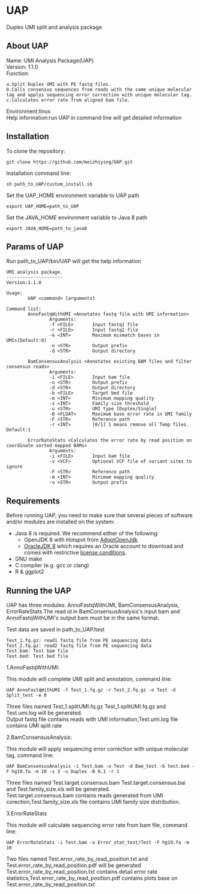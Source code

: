# UAP
Duplex UMI split and analysis package

## About UAP  

Name: UMI Analysis Package(UAP)  
Version: 1.1.0  
Function:  

	a.Split Duplex UMI with PE fastq files.  
	b.Calls consensus sequences from reads with the same unique molecular tag and applys sequencing error correction with unique molecular tag.  
	c.Calculates error rate from aligned bam file.  

Environment:linux  
Help information:run UAP in command line will get detailed information  

## Installation  

To clone the repository:  

	git clone https://github.com/meizhiying/UAP.git

Installation command line:  

	sh path_to_UAP/custom_install.sh

Set the UAP_HOME environment variable to UAP path

	export UAP_HOME=path_to_UAP

Set the JAVA_HOME environment variable to Java 8 path

	export JAVA_HOME=path_to_java8

## Params of UAP  

Run path_to_UAP/bin/UAP will get the help information  

    UMI analysis package.
    ---------------------
    Version:1.1.0

    Usage:
            UAP <command> [arguments]

    Command list:
            AnnoFastqWithUMI <Annotates fastq file with UMI information>
                    Arguments:
                    -f <FILE>       Input fastq1 file
                    -r <FILE>       Input fastq2 file
                    -e <INT>        Maximum mismatch bases in UMIs[Default:0]
                    -o <STR>        Output prefix
                    -d <STR>        Output directory

            BamConsensusAnalysis <Annotates existing BAM files and filter consensus reads>
                    Arguments:
                    -i <FILE>       Input bam file
                    -o <STR>        Output prefix
                    -d <STR>        Output directory
                    -b <FILE>       Target bed file
                    -m <INT>        Minimum mapping quality
                    -s <INT>        Family size threshold
                    -u <STR>        UMI type [Duplex/Single]
                    -B <FLOAT>      Maximum base error rate in UMI family
                    -F <STR>        Reference path
                    -r <INT>        [0/1] 1 means remove all Temp files. Default:1

            ErrorRateStats <Calculates the error rate by read position on coordinate sorted mapped BAMs>
                    Arguments:
                    -i <FILE>       Input bam file
                    -v <VCF>        Optional VCF file of variant sites to ignore
                    -F <STR>        Reference path
                    -m <INT>        Minimum mapping quality
                    -o <STR>        Output prefix

## Requirements  

Before running UAP, you need to make sure that several pieces of software  
and/or modules are installed on the system:  

* Java 8 is required. We recommend either of the following: 
	* OpenJDK 8 with Hotspot from [AdoptOpenJdk](https://adoptopenjdk.net/)
	* [OracleJDK 8](https://www.oracle.com/technetwork/java/javase/downloads/jdk8-downloads-2133151.html)
which requires an Oracle account to download and comes with restrictive [license conditions](https://www.oracle.com/downloads/licenses/javase-license1.html).
* GNU make 
* C compiler (e.g. gcc or clang) 
* R & ggplot2  


## Running the UAP  

UAP has three modules: AnnoFastqWithUMI, BamConsensusAnalysis, ErrorRateStats.The read id in BamConsensusAnalysis's input bam and AnnoFastqWithUMI's output bam must be in the same format.  

Test data are saved in path_to_UAP/test  

	Test_1.fq.gz: read1 fastq file from PE sequencing data  
	Test_2.fq.gz: read2 fastq file from PE sequencing data  
	Test.bam: Test bam file  
	Test.bed: Test bed file  


1.AnnoFastqWithUMI:  

This module will complete UMI split and annotation, command line:

	UAP AnnoFastqWithUMI -f Test_1.fq.gz -r Test_2.fq.gz -o Test -d Split_test -e 0

Three files named Test_1.splitUMI.fq.gz Test_1.splitUMI.fq.gz and Test.umi.log will be generated.  
Output fastq file contains reads with UMI information,Test.umi.log file contains UMI split rate  

2.BamConsensusAnalysis:  

This module will apply sequencing error correction with unique molecular tag, command line:  

	UAP BamConsensusAnalysis -i Test.bam -o Test -d Bam_test -b test.bed -F hg19.fa -m 10 -s 3 -u Duplex -B 0.1 -r 1

Three files named Test.target.consensus.bam Test.target.consensus.bai and Test.family_size.xls will be generated.  
Test.target.consensus.bam contains reads generated from UMI corection,Test.family_size.xls file contains UMI family size distribution.  

3.ErrorRateStats  

This module will calculate sequencing error rate from bam file, command line:  

	UAP ErrorRateStats -i Test.bam -o Error_stat_test/Test -F hg19.fa -m 10

Two files named Test.error_rate_by_read_position.txt and Test.error_rate_by_read_position.pdf will be generated  
Test.error_rate_by_read_position.txt contains detail error rate statistics,Test.error_rate_by_read_position.pdf contains plots base on Test.error_rate_by_read_position.txt  
